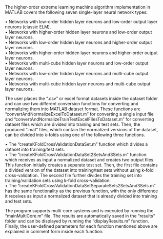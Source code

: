 The higher-order extreme learning machine algorithm implementation in MATLAB covers the following seven single-layer neural network types:

• Networks with low-order hidden layer neurons and low-order output layer neurons (classic ELM).  
• Networks with higher-order hidden layer neurons and low-order output layer neurons.  
• Networks with low-order hidden layer neurons and higher-order output layer neurons.  
• Networks with higher-order hidden layer neurons and higher-order output layer neurons.  
• Networks with multi-cube hidden layer neurons and low-order output layer neurons.  
• Networks with low-order hidden layer neurons and multi-cube output layer neurons.  
• Networks with multi-cube hidden layer neurons and multi-cube output layer neurons.  

The user places the “.csv” or excel format datasets inside the dataset folder and can use two different conversion functions for converting and normalizing them into MATLAB dataset format. These functions are “convertAndNormalizeExcelToDataset.m” for converting a single input file and “convertAndNormalizeTrainTestExcelFilesToDataset.m” for converting dataset files which are divided into training and test sets. Then, the produced “.mat” files, which contain the normalized versions of the dataset, can be divided into k-folds using one of the following three functions.  

• The “createKFoldCrossValidationDataSet.m” function which divides a dataset into training/test sets.  
• The “createKFoldCrossValidationDataSet2SetsAnd3Sets.m” function which receives as input a normalized dataset and creates two output files. This function initially creates a separate test set. Then, the first file contains a divided version of the dataset into training/test sets without using k-fold cross-validation. The second file further divides the training set into training/validation sets using k-fold cross-validation.  
• The “createKFoldCrossValidationDataSetSeparateSets2SetsAnd3Sets.m” has the same functionality as the previous function, with the only difference it receives as input a normalized dataset that is already divided into training and test sets.  

The program supports multi-core systems and is executed by running the “mainMultiCore.m” file. The results are automatically saved in the “results” folder and can be displayed by running the “displayResults.m” function. Finally, the user-defined parameters for each function mentioned above are explained in comment form inside each function.
